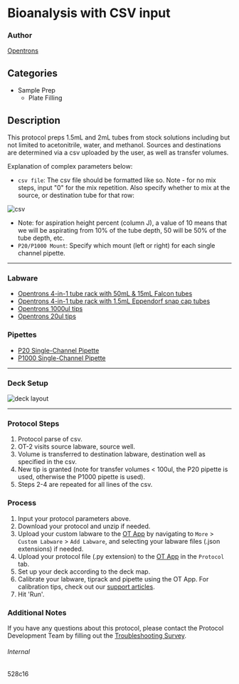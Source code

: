 # Bioanalysis with CSV input

### Author
[Opentrons](https://opentrons.com/)

## Categories
* Sample Prep
	* Plate Filling

## Description
This protocol preps 1.5mL and 2mL tubes from stock solutions including but not limited to acetonitrile, water, and methanol. Sources and destinations are determined via a csv uploaded by the user, as well as transfer volumes.


Explanation of complex parameters below:
* `csv file`: The csv file should be formatted like so. Note - for no mix steps, input "0" for the mix repetition. Also specify whether to mix at the source, or destination tube for that row:

![csv](https://opentrons-protocol-library-website.s3.amazonaws.com/custom-README-images/528c16/Screen+Shot+2022-03-11+at+1.52.52+PM.png)
* Note: for aspiration height percent (column J), a value of 10 means that we will be aspirating from 10% of the tube depth, 50 will be 50% of the tube depth, etc.
* `P20/P1000 Mount`: Specify which mount (left or right) for each single channel pipette.

---

### Labware
* [Opentrons 4-in-1 tube rack with 50mL & 15mL Falcon tubes](https://shop.opentrons.com/4-in-1-tube-rack-set/)
* [Opentrons 4-in-1 tube rack with 1.5mL Eppendorf snap cap tubes](https://shop.opentrons.com/4-in-1-tube-rack-set/)
* [Opentrons 1000ul tips](https://shop.opentrons.com/universal-filter-tips/)
* [Opentrons 20ul tips](https://shop.opentrons.com/universal-filter-tips/)

### Pipettes
* [P20 Single-Channel Pipette](https://opentrons.com/pipettes/)
* [P1000 Single-Channel Pipette](https://opentrons.com/pipettes/)

---

### Deck Setup
![deck layout](https://opentrons-protocol-library-website.s3.amazonaws.com/custom-README-images/528c16/Screen+Shot+2022-01-18+at+10.59.17+AM.png)

---

### Protocol Steps
1. Protocol parse of csv.
2. OT-2 visits source labware, source well.
3. Volume is transferred to destination labware, destination well as specified in the csv.
4. New tip is granted (note for transfer volumes < 100ul, the P20 pipette is used, otherwise the P1000 pipette is used).
5. Steps 2-4 are repeated for all lines of the csv.

### Process
1. Input your protocol parameters above.
2. Download your protocol and unzip if needed.
3. Upload your custom labware to the [OT App](https://opentrons.com/ot-app) by navigating to `More` > `Custom Labware` > `Add Labware`, and selecting your labware files (.json extensions) if needed.
4. Upload your protocol file (.py extension) to the [OT App](https://opentrons.com/ot-app) in the `Protocol` tab.
5. Set up your deck according to the deck map.
6. Calibrate your labware, tiprack and pipette using the OT App. For calibration tips, check out our [support articles](https://support.opentrons.com/en/collections/1559720-guide-for-getting-started-with-the-ot-2).
7. Hit 'Run'.

### Additional Notes
If you have any questions about this protocol, please contact the Protocol Development Team by filling out the [Troubleshooting Survey](https://protocol-troubleshooting.paperform.co/).

###### Internal
528c16

